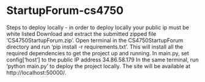 # StartupForum-cs4750

Steps to deploy locally - in order to deploy locally your public ip must be white listed
Download and extract the submitted zipped file ‘CS4750StartupForum.zip’. 
Open terminal in the CS4750StartupForum directory and run ‘pip install -r requirements.txt’. This will install all the required dependencies to get the project up and running. 
In main.py, set config[‘host’] to the public IP address 34.86.58.179
In the same terminal, run ‘python main.py’ to deploy the project locally. The site will be available at http://localhost:50000/.

